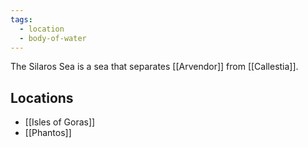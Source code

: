 ```yaml
---
tags:
  - location
  - body-of-water
---
```

The Silaros Sea is a sea that separates [[Arvendor]] from [[Callestia]]. 


## Locations
- [[Isles of Goras]]
- [[Phantos]]